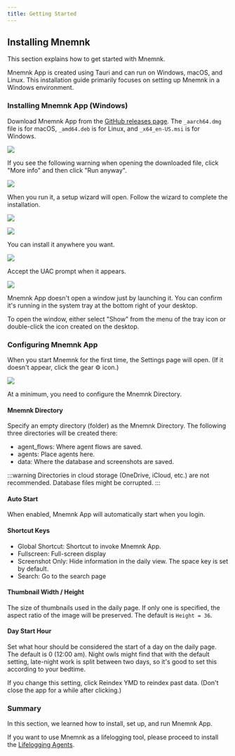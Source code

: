 ```yaml
---
title: Getting Started
---
```


## Installing Mnemnk

This section explains how to get started with Mnemnk.

Mnemnk App is created using Tauri and can run on Windows, macOS, and Linux.
This installation guide primarily focuses on setting up Mnemnk in a Windows environment.

### Installing Mnemnk App (Windows)

Download Mnemnk App from the [GitHub releases page](https://github.com/mnemnk/mnemnk-app/releases). The `_aarch64.dmg` file is for macOS, `_amd64.deb` is for Linux, and `_x64_en-US.msi` is for Windows.


![](/images/guide/getting-started/mnemnk-release-page.png)

If you see the following warning when opening the downloaded file, click "More info" and then click "Run anyway".

![](/images/guide/getting-started/windows-protect.png)

When you run it, a setup wizard will open. Follow the wizard to complete the installation.

![](/images/guide/getting-started/mnemnk-setup-wizard1.png)

![](/images/guide/getting-started/mnemnk-setup-wizard2.png)

You can install it anywhere you want.

![](/images/guide/getting-started/mnemnk-setup-wizard3.png)

Accept the UAC prompt when it appears.

![](/images/guide/getting-started/mnemnk-setup-wizard4.png)

Mnemnk App doesn't open a window just by launching it. You can confirm it's running in the system tray at the bottom right of your desktop.

To open the window, either select "Show" from the menu of the tray icon or double-click the icon created on the desktop.

### Configuring Mnemnk App

When you start Mnemnk for the first time, the Settings page will open. (If it doesn't appear, click the gear ⚙ icon.)


![](/images/guide/getting-started/settings.png)

At a minimum, you need to configure the Mnemnk Directory.

#### Mnemnk Directory

Specify an empty directory (folder) as the Mnemnk Directory. The following three directories will be created there:

- agent_flows: Where agent flows are saved.
- agents: Place agents here.
- data: Where the database and screenshots are saved.

:::warning
Directories in cloud storage (OneDrive, iCloud, etc.) are not recommended.
Database files might be corrupted.
:::

<Expansion title="Other Settings (Optional)" showIcon={false}>

#### Auto Start

When enabled, Mnemnk App will automatically start when you login.

#### Shortcut Keys

- Global Shortcut: Shortcut to invoke Mnemnk App.
- Fullscreen: Full-screen display
- Screenshot Only: Hide information in the daily view. The space key is set by default.
- Search: Go to the search page

#### Thumbnail Width / Height

The size of thumbnails used in the daily page. If only one is specified, the aspect ratio of the image will be preserved. The default is `Height = 36`.

#### Day Start Hour

Set what hour should be considered the start of a day on the daily page. The default is 0 (12:00 am). Night owls might find that with the default setting, late-night work is split between two days, so it's good to set this according to your bedtime.

If you change this setting, click Reindex YMD to reindex past data. (Don't close the app for a while after clicking.)

</Expansion>

### Summary

In this section, we learned how to install, set up, and run Mnemnk App.

If you want to use Mnemnk as a lifelogging tool, please proceed to install the [Lifelogging Agents](/guide/lifelogging-agents).
